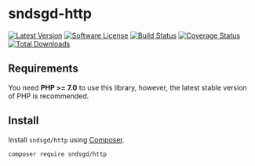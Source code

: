 # sndsgd-http

[![Latest Version](https://img.shields.io/github/release/sndsgd/sndsgd-http.svg?style=flat-square)](https://github.com/sndsgd/sndsgd-http/releases)
[![Software License](https://img.shields.io/badge/license-MIT-brightgreen.svg?style=flat-square)](https://github.com/sndsgd/sndsgd-http/LICENSE)
[![Build Status](https://img.shields.io/travis/sndsgd/sndsgd-http/master.svg?style=flat-square)](https://travis-ci.org/sndsgd/sndsgd-http)
[![Coverage Status](https://img.shields.io/coveralls/sndsgd/sndsgd-http.svg?style=flat-square)](https://coveralls.io/r/sndsgd/sndsgd-http?branch=master)
[![Total Downloads](https://img.shields.io/packagist/dt/sndsgd/http.svg?style=flat-square)](https://packagist.org/packages/sndsgd/http)

## Requirements

You need **PHP >= 7.0** to use this library, however, the latest stable version of PHP is recommended.


## Install

Install `sndsgd/http` using [Composer](https://getcomposer.org/).

```
composer require sndsgd/http
```
